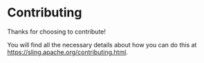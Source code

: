 Contributing
====

Thanks for choosing to contribute!

You will find all the necessary details about how you can do this at https://sling.apache.org/contributing.html.
